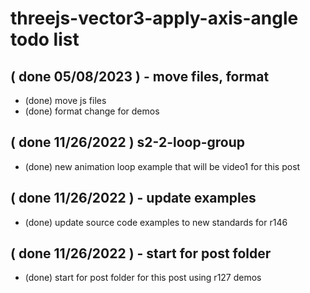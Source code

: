# threejs-vector3-apply-axis-angle todo list

## ( done 05/08/2023 ) - move files, format
* (done) move js files
* (done) format change for demos

## ( done 11/26/2022 ) s2-2-loop-group
* (done) new animation loop example that will be video1 for this post

## ( done 11/26/2022 ) - update examples
* (done) update source code examples to new standards for r146

## ( done 11/26/2022 ) - start for post folder
* (done) start for post folder for this post using r127 demos

